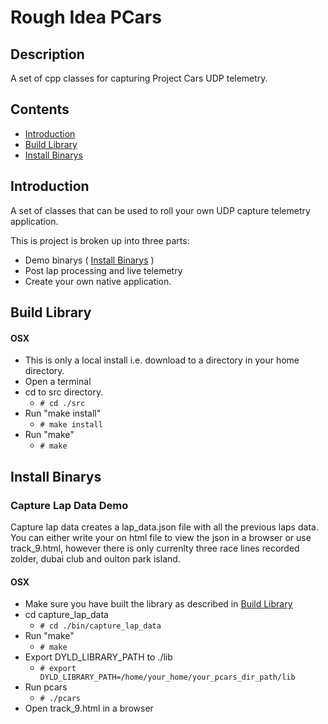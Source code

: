 # Rough Idea PCars

## Description

A set of cpp classes for capturing Project Cars UDP telemetry.

## Contents
* [Introduction](#T-Introduction)
* [Build Library](#T-Build)
* [Install Binarys](#T-Installation)

## <a name="T-Introduction"></a>Introduction

A set of classes that can be used to roll your own UDP capture telemetry application. 

This is project is broken up into three parts: 
* Demo binarys ( [Install Binarys](#T-Installation) )
* Post lap processing and live telemetry 
* Create your own native application.

## <a name="T-Build"></a>Build Library
#### OSX
* This is only a local install i.e. download to a directory in your home directory.
* Open a terminal
* cd to src directory. 
  * ```# cd ./src```
* Run "make install"
  * ```# make install```
* Run "make"
  * ```# make```
  
## <a name="T-Installation"></a>Install Binarys

### Capture Lap Data Demo
Capture lap data creates a lap_data.json file with all the previous laps data.
You can either write your on html file to view the json in a browser or use track_9.html,
however there is only currenlty three race lines recorded zolder, dubai club and oulton park island.
#### OSX
* Make sure you have built the library as described in [Build Library](#T-Build)
* cd capture_lap_data
  * ```# cd ./bin/capture_lap_data```
* Run "make"
  * ```# make```
* Export DYLD_LIBRARY_PATH to ./lib
  * ```# export DYLD_LIBRARY_PATH=/home/your_home/your_pcars_dir_path/lib```
* Run pcars
  * ```# ./pcars```
* Open track_9.html in a browser

